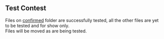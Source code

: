 ## Test Contest

Files on [confirmed](confirmed) folder are successfully tested, all the other files are yet to be tested and for show only.<br/>
Files will be moved as are being tested.
